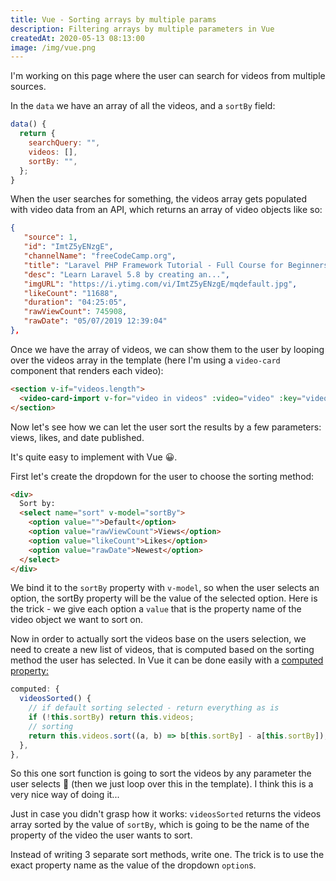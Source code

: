 ```yaml
---
title: Vue - Sorting arrays by multiple params
description: Filtering arrays by multiple parameters in Vue
createdAt: 2020-05-13 08:13:00
image: /img/vue.png
---
```


I'm working on this page where the user can search for videos from multiple sources.

In the `data` we have an array of all the videos, and a `sortBy` field:

```js
data() {
  return {
    searchQuery: "",
    videos: [],
    sortBy: "",
  };
}
```

When the user searches for something, the videos array gets populated with video data from an API, which returns an array of video objects like so:

```json
{
   "source": 1,
   "id": "ImtZ5yENzgE",
   "channelName": "freeCodeCamp.org",
   "title": "Laravel PHP Framework Tutorial - Full Course for Beginners (2019)",
   "desc": "Learn Laravel 5.8 by creating an...",
   "imgURL": "https://i.ytimg.com/vi/ImtZ5yENzgE/mqdefault.jpg",
   "likeCount": "11688",
   "duration": "04:25:05",
   "rawViewCount": 745908,
   "rawDate": "05/07/2019 12:39:04"
},
```

Once we have the array of videos, we can show them to the user by looping over the videos array in the template (here I'm using a `video-card` component that renders each video):

```html
<section v-if="videos.length">
  <video-card-import v-for="video in videos" :video="video" :key="video.id" />
</section>
```

Now let's see how we can let the user sort the results by a few parameters: views, likes, and date published.

It's quite easy to implement with Vue 😀.

First let's create the dropdown for the user to choose the sorting method:

```html
<div>
  Sort by:
  <select name="sort" v-model="sortBy">
    <option value="">Default</option>
    <option value="rawViewCount">Views</option>
    <option value="likeCount">Likes</option>
    <option value="rawDate">Newest</option>
  </select>
</div>
```

We bind it to the `sortBy` property with `v-model`, so when the user selects an option, the sortBy property will be the value of the selected option. Here is the trick - we give each option a `value` that is the property name of the video object we want to sort on.

Now in order to actually sort the videos base on the users selection, we need to create a new list of videos, that is computed based on the sorting method the user has selected. In Vue it can be done easily with a [computed property:](https://vuejs.org/v2/guide/computed.html)

```js
computed: {
  videosSorted() {
    // if default sorting selected - return everything as is
    if (!this.sortBy) return this.videos;
    // sorting
    return this.videos.sort((a, b) => b[this.sortBy] - a[this.sortBy]);
  },
},
```

So this one sort function is going to sort the videos by any parameter the user selects 🎉 (then we just loop over this in the template). I think this is a very nice way of doing it...

Just in case you didn't grasp how it works: `videosSorted` returns the videos array sorted by the value of `sortBy`, which is going to be the name of the property of the video the user wants to sort.

Instead of writing 3 separate sort methods, write one. The trick is to use the exact property name as the value of the dropdown `option`s.
